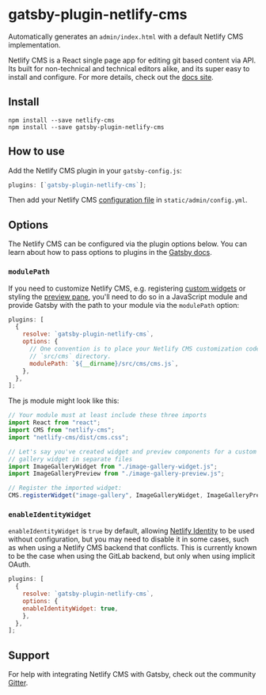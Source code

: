 # gatsby-plugin-netlify-cms

Automatically generates an `admin/index.html` with a default Netlify CMS implementation.

Netlify CMS is a React single page app for editing git based content via API.
Its built for non-technical and technical editors alike, and its super easy to
install and configure. For more details, check out the [docs
site](https://netlifycms.org).

## Install

```shell
npm install --save netlify-cms
npm install --save gatsby-plugin-netlify-cms
```

## How to use

Add the Netlify CMS plugin in your `gatsby-config.js`:

```javascript
plugins: [`gatsby-plugin-netlify-cms`];
```

Then add your Netlify CMS [configuration
file](https://www.netlifycms.org/docs/add-to-your-site/#configuration) in
`static/admin/config.yml`.

## Options
The Netlify CMS can be configured via the plugin options below. You can learn
about how to pass options to plugins in the [Gatsby
docs](https://www.gatsbyjs.org/docs/plugins/#how-to-use-gatsby-plugins).

### `modulePath`

If you need to customize Netlify CMS, e.g. registering [custom
widgets](https://www.netlifycms.org/docs/custom-widgets/#registerwidget) or
styling the [preview
pane](https://www.netlifycms.org/docs/customization/#registerpreviewstyle),
you'll need to do so in a JavaScript module and provide Gatsby with the path to
your module via the `modulePath` option:

```javascript
plugins: [
  {
    resolve: `gatsby-plugin-netlify-cms`,
    options: {
      // One convention is to place your Netlify CMS customization code in a
      // `src/cms` directory.
      modulePath: `${__dirname}/src/cms/cms.js`,
    },
  },
];
```

The js module might look like this:

```javascript
// Your module must at least include these three imports
import React from "react";
import CMS from "netlify-cms";
import "netlify-cms/dist/cms.css";

// Let's say you've created widget and preview components for a custom image
// gallery widget in separate files
import ImageGalleryWidget from "./image-gallery-widget.js";
import ImageGalleryPreview from "./image-gallery-preview.js";

// Register the imported widget:
CMS.registerWidget("image-gallery", ImageGalleryWidget, ImageGalleryPreview);
```

### `enableIdentityWidget`

`enableIdentityWidget` is `true` by default, allowing [Netlify
Identity](https://www.netlify.com/docs/identity/) to be used without
configuration, but you may need to disable it in some cases, such as when using
a Netlify CMS backend that conflicts. This is currently known to be the case
when using the GitLab backend, but only when using implicit OAuth.

```javascript
plugins: [
  {
    resolve: `gatsby-plugin-netlify-cms`,
    options: {
    enableIdentityWidget: true,
    },
  },
];
```

## Support

For help with integrating Netlify CMS with Gatsby, check out the community
[Gitter](https://gitter.im/netlify/netlifycms).
